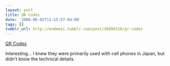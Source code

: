 ```yaml
---
layout: post
title: QR Codes
date: '2008-06-02T11:15:57-04:00'
tags: []
tumblr_url: http://endemic.tumblr.com/post/36898316/qr-codes
---
```

[QR Codes](http://en.wikipedia.org/wiki/QR_Code)  

Interesting… I knew they were primarily used with cell phones in Japan, but didn’t know the technical details.

